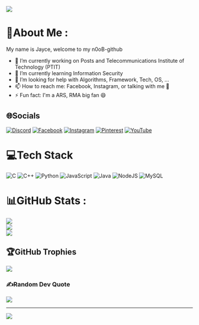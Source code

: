 <img src="[![Uploading image.png…]()](https://githubuniverse.com/hero-video.jpg)">

# 💫About Me :
My name is Jayce, welcome to my n0oB-github

- 🔭 I’m currently working on Posts and Telecommunications Institute of Technology (PTIT)
- 🌱 I’m currently learning Information Security
- 🤔 I’m looking for help with Algorithms, Framework, Tech, OS, ...
- 📫 How to reach me: Facebook, Instagram, or talking with me 👯
- ⚡ Fun fact: I'm a ARS, RMA big fan 😄

## 🌐Socials
[![Discord](https://img.shields.io/badge/Discord-%237289DA.svg?logo=discord&logoColor=white)](htttps://discord.gg/JD) [![Facebook](https://img.shields.io/badge/Facebook-%231877F2.svg?logo=Facebook&logoColor=white)](https://facebook.com/https://www.facebook.com/taidd.ptit.edu.vn) [![Instagram](https://img.shields.io/badge/Instagram-%23E4405F.svg?logo=Instagram&logoColor=white)](https://instagram.com/https://www.instagram.com/ductai.cpp/) [![Pinterest](https://img.shields.io/badge/Pinterest-%23E60023.svg?logo=Pinterest&logoColor=white)](https://pinterest.com/https://www.pinterest.com/Jaylation/) [![YouTube](https://img.shields.io/badge/YouTube-%23FF0000.svg?logo=YouTube&logoColor=white)](https://youtube.com/c/https://www.youtube.com/channel/UCd_XYos4woFeAgdh_UGWPkQ) 

# 💻Tech Stack
![C](https://img.shields.io/badge/c-%2300599C.svg?style=for-the-badge&logo=c&logoColor=white) ![C++](https://img.shields.io/badge/c++-%2300599C.svg?style=for-the-badge&logo=c%2B%2B&logoColor=white) ![Python](https://img.shields.io/badge/python-3670A0?style=for-the-badge&logo=python&logoColor=ffdd54) ![JavaScript](https://img.shields.io/badge/javascript-%23323330.svg?style=for-the-badge&logo=javascript&logoColor=%23F7DF1E) ![Java](https://img.shields.io/badge/java-%23ED8B00.svg?style=for-the-badge&logo=java&logoColor=white) ![NodeJS](https://img.shields.io/badge/node.js-6DA55F?style=for-the-badge&logo=node.js&logoColor=white) ![MySQL](https://img.shields.io/badge/mysql-%2300f.svg?style=for-the-badge&logo=mysql&logoColor=white)
# 📊GitHub Stats :
![](https://github-readme-stats.vercel.app/api?username=JayceDang&theme=default&hide_border=true&include_all_commits=false&count_private=false)<br/>
![](https://github-readme-streak-stats.herokuapp.com/?user=JayceDang&theme=default&hide_border=true)<br/>
![](https://github-readme-stats.vercel.app/api/top-langs/?username=JayceDang&theme=default&hide_border=true&include_all_commits=false&count_private=false&layout=compact)

## 🏆GitHub Trophies
![](https://github-trophies.vercel.app/?username=JayceDang&theme=discord&no-frame=false&no-bg=true&margin-w=4)

### ✍️Random Dev Quote
![](https://quotes-github-readme.vercel.app/api?type=horizontal&theme=light)

---
[![](https://visitcount.itsvg.in/api?id=JayceDang&icon=2&color=0)](https://visitcount.itsvg.in)
